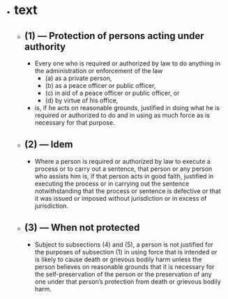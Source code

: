 - # text
	- ## (1) — Protection of persons acting under authority
		- Every one who is required or authorized by law to do anything in the administration or enforcement of the law
			- (a) as a private person,
			- (b) as a peace officer or public officer,
			- (c) in aid of a peace officer or public officer, or
			- (d) by virtue of his office,
		- is, if he acts on reasonable grounds, justified in doing what he is required or authorized to do and in using as much force as is necessary for that purpose.
	- ## (2) — Idem
		- Where a person is required or authorized by law to execute a process or to carry out a sentence, that person or any person who assists him is, if that person acts in good faith, justified in executing the process or in carrying out the sentence notwithstanding that the process or sentence is defective or that it was issued or imposed without jurisdiction or in excess of jurisdiction.
	- ## (3) — When not protected
		- Subject to subsections (4) and (5), a person is not justified for the purposes of subsection (1) in using force that is intended or is likely to cause death or grievous bodily harm unless the person believes on reasonable grounds that it is necessary for the self-preservation of the person or the preservation of any one under that person’s protection from death or grievous bodily harm.